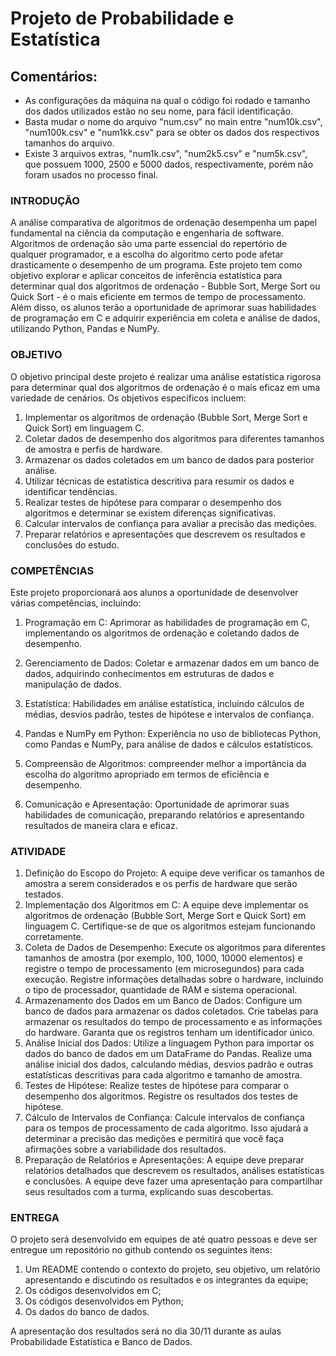 # Projeto de Probabilidade e Estatística

## Comentários:
- As configurações da máquina na qual o código foi rodado e tamanho dos dados utilizados estão no seu nome, para fácil identificação.
- Basta mudar o nome do arquivo "num.csv" no main entre "num10k.csv", "num100k.csv" e "num1kk.csv" para se obter os dados dos respectivos tamanhos do arquivo.
- Existe 3 arquivos extras, "num1k.csv", "num2k5.csv" e "num5k.csv", que possuem 1000, 2500 e 5000 dados, respectivamente, porém não foram usados no processo final.


### INTRODUÇÃO

A análise comparativa de algoritmos de ordenação desempenha um papel
fundamental na ciência da computação e engenharia de software. Algoritmos de
ordenação são uma parte essencial do repertório de qualquer programador, e a
escolha do algoritmo certo pode afetar drasticamente o desempenho de um
programa. Este projeto tem como objetivo explorar e aplicar conceitos de inferência
estatística para determinar qual dos algoritmos de ordenação - Bubble Sort, Merge
Sort ou Quick Sort - é o mais eficiente em termos de tempo de processamento.
Além disso, os alunos terão a oportunidade de aprimorar suas habilidades de
programação em C e adquirir experiência em coleta e análise de dados, utilizando
Python, Pandas e NumPy.

### OBJETIVO

O objetivo principal deste projeto é realizar uma análise estatística rigorosa
para determinar qual dos algoritmos de ordenação é o mais eficaz em uma
variedade de cenários. Os objetivos específicos incluem:
1. Implementar os algoritmos de ordenação (Bubble Sort, Merge Sort e Quick
Sort) em linguagem C.
2. Coletar dados de desempenho dos algoritmos para diferentes tamanhos de
amostra e perfis de hardware.
3. Armazenar os dados coletados em um banco de dados para posterior
análise.
4. Utilizar técnicas de estatística descritiva para resumir os dados e identificar
tendências.
5. Realizar testes de hipótese para comparar o desempenho dos algoritmos e
determinar se existem diferenças significativas.
6. Calcular intervalos de confiança para avaliar a precisão das medições.
7. Preparar relatórios e apresentações que descrevem os resultados e
conclusões do estudo.

### COMPETÊNCIAS

Este projeto proporcionará aos alunos a oportunidade de desenvolver várias
competências, incluindo:
1. Programação em C: Aprimorar as habilidades de programação em C,
implementando os algoritmos de ordenação e coletando dados de
desempenho.

2. Gerenciamento de Dados: Coletar e armazenar dados em um banco de
dados, adquirindo conhecimentos em estruturas de dados e manipulação de
dados.
3. Estatística: Habilidades em análise estatística, incluindo cálculos de médias,
desvios padrão, testes de hipótese e intervalos de confiança.
4. Pandas e NumPy em Python: Experiência no uso de bibliotecas Python,
como Pandas e NumPy, para análise de dados e cálculos estatísticos.
5. Compreensão de Algoritmos: compreender melhor a importância da
escolha do algoritmo apropriado em termos de eficiência e desempenho.
6. Comunicação e Apresentação: Oportunidade de aprimorar suas habilidades
de comunicação, preparando relatórios e apresentando resultados de
maneira clara e eficaz.

### ATIVIDADE

1. Definição do Escopo do Projeto:
A equipe deve verificar os tamanhos de amostra a serem considerados e os
perfis de hardware que serão testados.
2. Implementação dos Algoritmos em C:
A equipe deve implementar os algoritmos de ordenação (Bubble Sort, Merge
Sort e Quick Sort) em linguagem C. Certifique-se de que os algoritmos estejam
funcionando corretamente.
3. Coleta de Dados de Desempenho:
Execute os algoritmos para diferentes tamanhos de amostra (por exemplo,
100, 1000, 10000 elementos) e registre o tempo de processamento (em
microsegundos) para cada execução.
Registre informações detalhadas sobre o hardware, incluindo o tipo de
processador, quantidade de RAM e sistema operacional.
4. Armazenamento dos Dados em um Banco de Dados:
Configure um banco de dados para armazenar os dados coletados.
Crie tabelas para armazenar os resultados do tempo de processamento e as
informações do hardware. Garanta que os registros tenham um identificador único.
5. Análise Inicial dos Dados:
Utilize a linguagem Python para importar os dados do banco de dados em um
DataFrame do Pandas.
Realize uma análise inicial dos dados, calculando médias, desvios padrão e
outras estatísticas descritivas para cada algoritmo e tamanho de amostra.
6. Testes de Hipótese:
Realize testes de hipótese para comparar o desempenho dos algoritmos.
Registre os resultados dos testes de hipótese.
7. Cálculo de Intervalos de Confiança:
Calcule intervalos de confiança para os tempos de processamento de cada
algoritmo. Isso ajudará a determinar a precisão das medições e permitirá que você
faça afirmações sobre a variabilidade dos resultados.
8. Preparação de Relatórios e Apresentações:
A equipe deve preparar relatórios detalhados que descrevem os resultados,
análises estatísticas e conclusões.
A equipe deve fazer uma apresentação para compartilhar seus resultados
com a turma, explicando suas descobertas.

### ENTREGA

O projeto será desenvolvido em equipes de até quatro pessoas e deve ser
entregue um repositório no github contendo os seguintes itens:

1. Um README contendo o contexto do projeto, seu objetivo, um relatório
apresentando e discutindo os resultados e os integrantes da equipe;
2. Os códigos desenvolvidos em C;
3. Os códigos desenvolvidos em Python;
4. Os dados do banco de dados.

A apresentação dos resultados será no dia 30/11 durante as aulas
Probabilidade Estatística e Banco de Dados.
